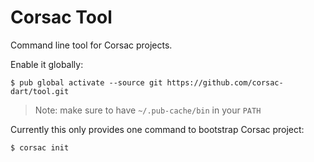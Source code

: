 # Corsac Tool

Command line tool for Corsac projects.

Enable it globally:

```
$ pub global activate --source git https://github.com/corsac-dart/tool.git
```

> Note: make sure to have `~/.pub-cache/bin` in your `PATH`

Currently this only provides one command to bootstrap Corsac project:

```
$ corsac init
```
